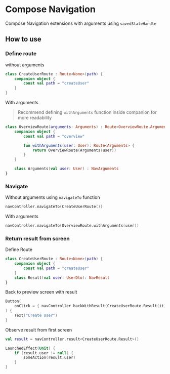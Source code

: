 # Compose Navigation

Compose Navigation extensions with arguments using `savedStateHandle`

## How to use

### Define route

without arguments

```kotlin
class CreateUserRoute : Route<None>(path) {
    companion object {
        const val path = "createUser"
    }
}
```

With arguments

> Recommend defining `withArguments` function inside companion for more readability

```kotlin
class OverviewRoute(arguments: Arguments) : Route<OverviewRoute.Arguments>(path, arguments) {
    companion object {
        const val path = "overview"

        fun withArguments(user: User): Route<Arguments> {
            return OverviewRoute(Arguments(user))
        }
    }

    class Arguments(val user: User) : NavArguments
}
```

### Navigate

Without arguments using `navigateTo` function

``` kotlin
navController.navigateTo(CreateUserRoute())
```

With arguments

```kotlin
navController.navigateTo(OverviewRoute.withArguments(user))
```

### Return result from screen

Define Route

```kotlin
class CreateUserRoute : Route<None>(path) {
    companion object {
        const val path = "createUser"
    }
    class Result(val user: UserDto): NavResult
}
```

Back to preview screen with result

```kotlin
Button(
    onClick = { navController.backWithResult(CreateUserRoute.Result(it)) }
) {
    Text("Create User")
}
```

Observe result from first screen

```kotlin
val result = navController.result<CreateUserRoute.Result>()

LaunchedEffect(Unit) {
    if (result.user != null) {
        someAction(result.user)
    }
}
```